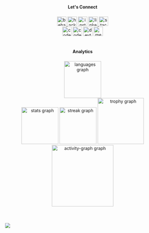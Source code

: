<h4 align="center">Let's Connect</h4>

###

<div align="center">
  <a href="https://www.behance.net/ufarq" target="_blank">
    <img src="https://img.shields.io/static/v1?message=Behance&logo=behance&label=&color=1769ff&logoColor=white&labelColor=&style=for-the-badge" height="30" alt="behance logo"  />
  </a>
  <img src="https://img.shields.io/static/v1?message=HackerRank&logo=hackerrank&label=&color=2EC866&logoColor=white&labelColor=&style=for-the-badge" height="30" alt="hackerrank logo"  />
  <img src="https://img.shields.io/static/v1?message=Instagram&logo=instagram&label=&color=E4405F&logoColor=white&labelColor=&style=for-the-badge" height="30" alt="instagram logo"  />
  <a href="https://www.linkedin.com/in/umar-faruq-robbany" target="_blank">
    <img src="https://img.shields.io/static/v1?message=LinkedIn&logo=linkedin&label=&color=0077B5&logoColor=white&labelColor=&style=for-the-badge" height="30" alt="linkedin logo"  />
  </a>
  <img src="https://img.shields.io/static/v1?message=Stackoverflow&logo=stackoverflow&label=&color=FE7A16&logoColor=white&labelColor=&style=for-the-badge" height="30" alt="stackoverflow logo"  />
  <br/>
  <img src="https://img.shields.io/static/v1?message=Codepen&logo=codepen&label=&color=000000&logoColor=white&labelColor=&style=for-the-badge" height="30" alt="codepen logo"  />
  <img src="https://img.shields.io/static/v1?message=Codesandbox&logo=codesandbox&label=&color=040404&logoColor=DBDBDB&labelColor=&style=for-the-badge" height="30" alt="codesandbox logo"  />
  <img src="https://img.shields.io/static/v1?message=dev.to&logo=dev.to&label=&color=0A0A0A&logoColor=white&labelColor=&style=for-the-badge" height="30" alt="devto logo"  />
  <img src="https://img.shields.io/static/v1?message=Medium&logo=medium&label=&color=12100E&logoColor=white&labelColor=&style=for-the-badge" height="30" alt="medium logo"  />
</div>

<br/>

###

<h4 align="center">Analytics</h4>

###

<div align="center">
  <img src="https://github-readme-stats.vercel.app/api/top-langs?username=ufarqrobbany&locale=en&hide_title=true&layout=compact&card_width=320&langs_count=6&theme=tokyonight&hide_border=true&order=2" height="120" alt="languages graph"  />
  <br/>
  <img src="https://github-readme-stats.vercel.app/api?username=ufarqrobbany&hide_title=true&hide_rank=false&show_icons=true&include_all_commits=true&count_private=true&disable_animations=false&theme=tokyonight&locale=en&hide_border=true&order=1" height="120" alt="stats graph"  />
  <img src="https://streak-stats.demolab.com?user=ufarqrobbany&locale=en&mode=daily&theme=tokyonight&hide_border=true&border_radius=5&order=3" height="120" alt="streak graph"  />
  <img src="https://github-profile-trophy.vercel.app?username=ufarqrobbany&theme=tokyonight&column=-1&row=4&margin-w=8&margin-h=8&no-bg=true&no-frame=true&order=4" height="150" alt="trophy graph"  />
  <img src="https://github-readme-activity-graph.vercel.app/graph?username=ufarqrobbany&radius=5&theme=tokyo-night&area=true&order=5&hide_title=true&hide_border=true" height="200" alt="activity-graph graph"  />
</div>

###

<br/>

![](https://komarev.com/ghpvc/?username=ufarqrobbany&style=for-the-badge&color=blue&abbreviated=true&base=400)

